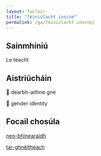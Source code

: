 ```yaml
---
layout: focloir
title: "féiniúlacht inscne"
permalink: /ga/feiniulacht-inscne/
---
```


## Sainmhíniú

Le teacht

## Aistriúcháin

&#x1f3f4;&#xe0067;&#xe0062;&#xe0073;&#xe0063;&#xe0074;&#xe007f; dearbh-aithne gnè

&#x1f3f4;&#xe0067;&#xe0062;&#xe0065;&#xe006e;&#xe0067;&#xe007f; gender identity

## Focail chosúla

[neo-bhìnearaidh](https://faclair.lgbt/neo-bhinearaidh)

[tar-ghnèitheach](https://faclair.lgbt/tar-ghnèitheach)